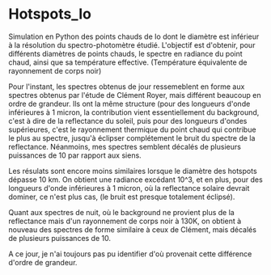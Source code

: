 # Hotspots_Io
Simulation en Python des points chauds de Io dont le diamètre est inférieur à la résolution du spectro-photomètre étudié. 
L'objectif est d'obtenir, pour différents diamètres de points chauds, le spectre en radiance du point chaud, ainsi que sa température effective. (Température équivalente de rayonnement de corps noir) 

Pour l'instant, les spectres obtenus de jour ressemeblent en forme aux spectres obtenus par l'étude de Clément Royer, mais différent beaucoup en ordre de grandeur.
Ils ont la même structure (pour des longueurs d'onde inférieures à 1 micron, la contribution vient essentiellement du background, c'est à dire de la reflectance du soleil, puis pour des longueurs d'ondes supérieures, c'est le rayonnement thermique du point chaud qui contribue le plus au spectre, jusqu'à éclipser complétement le bruit du spectre de la reflectance. Néanmoins, mes spectres semblent décalés de plusieurs puissances de 10 par rapport aux siens.

Les résulats sont encore moins similaires lorsque le diamètre des hotspots dépasse 10 km. On obtient une radiance excédant 10^3, et en plus, pour des longueurs d'onde inférieures à 1 micron, où la reflectance solaire devrait dominer, ce n'est plus cas, (le bruit est presque totalement éclipsé).

Quant aux spectres de nuit, où le background ne provient plus de la reflectance mais d'un rayonnement de corps noir à 130K, on obtient à nouveau des spectres de forme similaire à ceux de Clément, mais décalés de plusieurs puissances de 10. 

A ce jour, je n'ai toujours pas pu identifier d'où provenait cette différence d'ordre de grandeur.
